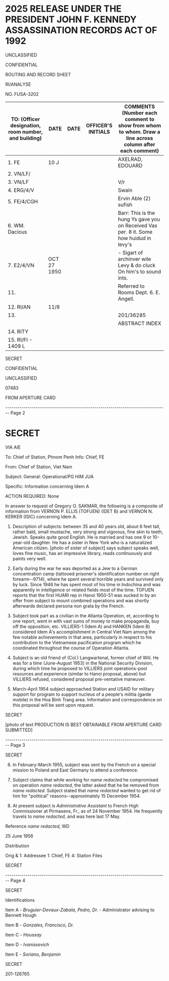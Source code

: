# 2025 RELEASE UNDER THE PRESIDENT JOHN F. KENNEDY ASSASSINATION RECORDS ACT OF 1992

UNCLASSIFIED

CONFIDENTIAL

ROUTING AND RECORD SHEET

RI/ANALYSE

NO. FUSA-3202

| TO: (Officer designation, room number, and building) | DATE        | DATE | OFFICER'S INITIALS | COMMENTS (Number each comment to show from whom to whom. Draw a line across column after each comment) |
| ---------------------------------------------------- | ----------- | ---- | ------------------ | ------------------------------------------------------------------------------------------------------ |
| 1. FE                                                | 10 J        |      |                    | AXELRAD, EDOUARD                                                                                       |
| 2. VN/LF/                                            |             |      |                    |                                                                                                        |
| 3. VN/LF                                             |             |      |                    | V/r                                                                                                    |
| 4. ERG/4/V                                           |             |      |                    | Swain                                                                                                  |
| 5. FE/4/CGH                                          |             |      |                    | Ervin Able (2) sufish                                                                                  |
| 6. WM. Dacious                                       |             |      |                    | Barr: This is the hung Ys gave you on Received Vas per. 8 it. Some how huidud in levy's                |
| 7. E2/4/VN                                           | OCT 27 1950 |      |                    | - Sigart of archinver wile Levy & do cluck On him's to sound ints.                                     |
| 11.                                                  |             |      |                    | Referred to Rooms Dept. 6. E. Angell.                                                                  |
| 12. RI/AN                                            | 11/8        |      |                    |                                                                                                        |
| 13.                                                  |             |      |                    | 201/36285                                                                                              |
|                                                      |             |      |                    | ABSTRACT INDEX                                                                                         |
| 14. RITY                                             |             |      |                    |                                                                                                        |
| 15. RI/FI - 1409 L                                   |             |      |                    |                                                                                                        |

SECRET

CONFIDENTIAL

UNCLASSIFIED

07483

FROM APERTURE CARD


-------------------------------------------------------------------------------- Page 2

# SECRET

VIA AIE

To: Chief of Station, Phnom Penh Info: Chief, FE

From: Chief of Station, Viet Nam

Subject: General: Operational/PG HIM JUA

Specific: Information concerning Idem A

ACTION REQUIRED: None

In answer to request of Gregory O. SAKMAR, the following is a composite of information from VERNON P. ELLIS (TOFUEN) (IDET B) and VERNON N. KERKER (ISIC) concerning Idem A.

1. Description of subjects: between 35 and 40 years old, about 6 feet tall, rather bald, small mustache, very strong and vigorous, fine skin to teeth, Jewish. Speaks quite good English. He is married and has one 9 or 10-year-old daughter. He has a sister in New York who is a naturalized American citizen. [photo of sister of subject] says subject speaks well, loves fine music, has an impressive library, reads continuously and paints very well.

2. Early during the war he was deported as a Jew to a German concentration camp (tattooed prisoner's identification number on right forearm--9714), where he spent several horrible years and survived only by luck. Since 1946 he has spent most of his time in Indochina and was apparently in intelligence or related fields most of the time. TOFUEN reports that the first HUARI rep in Hanoi 1950-51 was sucked in by an offer from subject to mount combined operations and was shortly afterwards declared persona non grata by the French.

3. Subject took part as a civilian in the Atlanta Operation, et, according to one report, went in with vast sums of money to make propaganda, buy off the opposition, etc. VILLIERS-1 (Idem A) and HANKEN (Idem B) considered Idem A's accomplishment in Central Viet Nam among the few notable achievements in that area, particularly in respect to his contribution to the Vietnamese pacification program which he coordinated throughout the course of Operation Atlanta.

4. Subject is an old friend of (Col.) Langwartenal, former chief of Wili. He was for a time (June-August 1953) in the National Security Division, during which time he proposed to VILLIERS joint operations-pool resources and experience (similar to Hanoi proposal, above) but VILLIERS refused, considered proposal pre-ventative maneuver.

5. March-April 1954 subject approached Station and USAID for military support for program to support nucleus of a people's militia (garde mobile) in the Hoa Binh Trang area. Information and correspondence on this proposal will be sent upon request.

SECRET

[photo of text PRODUCTION IS BEST OBTAINABLE FROM APERTURE CARD SUBMITTED]


-------------------------------------------------------------------------------- Page 3

SECRET

6. In February-March 1955, subject was sent by the French on a special mission to Poland and East Germany to attend a conference.

7. Subject claims that while working for *name redacted* he compromised on operation *name redacted*, the latter asked that he be removed from *name redacted*. Subject stated that *name redacted* wanted to get rid of him for "political" reasons--approximately 15 December 1954.

8. At present subject is *Administrative Assistant* to French High Commissioner at Pirmasens, Fr., as of 24 November 1954. He frequently travels to *name redacted*, and was here last 17 May.

Reference
*name redacted*, WD

25 June 1956

Distribution

Orig & 1: Addressee
1: Chief, FE
4: Station Files

SECRET


-------------------------------------------------------------------------------- Page 4

SECRET

Identifications

Item A - *Bruguier-Devaux-Zabala,  Pedro, Dr.* - Administrator advising to Bennett Hough

Item B - *Gonzales, Francisco, Dr.*

Item C - *Houssay*

Item D - *Ivanissevich*

Item E - *Soriano, Benjamin*

SECRET

201-126765
